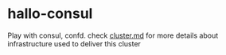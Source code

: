 # hallo-consul
Play with consul, confd. check [cluster.md](https://github.com/waleedsamy/hallo-consul/blob/master/cluster.md) for more details about infrastructure used to deliver this cluster
